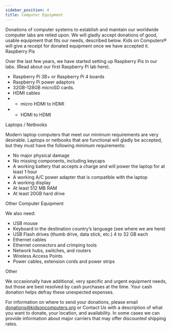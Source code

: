 ```yaml
---
sidebar_position: 4
title: Computer Equipment
---
```



Donations of computer systems to establish and maintain our worldwide computer labs are relied upon. We will gladly accept donations of good, usable equipment that fits our needs, described below. Kids on Computers® will give a receipt for donated equipment once we have accepted it.
Raspberry Pis

Over the last few years, we have started setting up Raspberry Pis in our labs. (Read about our first Raspberry Pi lab here).
* Raspberry Pi 3B+ or Raspberry Pi 4 boards
* Raspberry Pi power adaptors
* 32GB-128GB microSD cards.
* HDMI cables
* * micro HDMI to HDMI
* * HDMI to HDMI

Laptops / Netbooks

Modern laptop computers that meet our minimum requirements are very desirable. Laptops or netbooks that are functional will gladly be accepted, but they must have the following minimum requirements:
* No major physical damage
* No missing components, including keycaps
* A working battery that accepts a charge and will power the laptop for at least 1 hour
* A working A/C power adapter that is compatible with the laptop
* A working display
* At least 512 MB RAM
* At least 20GB hard drive

Other Computer Equipment

We also need:
* USB mouse
* Keyboard in the destination country’s language (see where we are here)
* USB Flash drives (thumb drive, data stick, etc.) 4 to 32 GB each
* Ethernet cables
* Ethernet connectors and crimping tools
* Network hubs, switches, and routers
* Wireless Access Points
* Power cables, extension cords and power strips

Other

We occasionally have additional, very specific and urgent equipment needs, but those are best resolved by cash purchases at the time. Your cash donation helps defray these unexpected expenses.

For information on where to send your donations, please email donations@kidsoncomputers.org or Contact Us with a description of what you want to donate, your location, and availability. In some cases we can provide information about major carriers that may offer discounted shipping rates.

